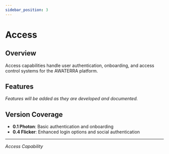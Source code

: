 ```yaml
---
sidebar_position: 3
---
```


# Access

## Overview
Access capabilities handle user authentication, onboarding, and access control systems for the AWATERRA platform.

## Features

*Features will be added as they are developed and documented.*

## Version Coverage
- **0.1 Photon**: Basic authentication and onboarding
- **0.4 Flicker**: Enhanced login options and social authentication

---

*Access Capability*
